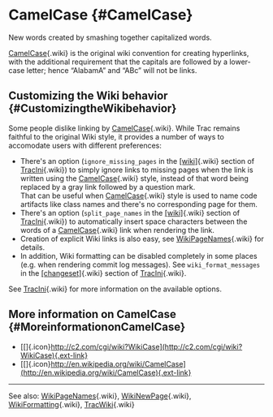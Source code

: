 CamelCase {#CamelCase}
=========

New words created by smashing together capitalized words.

[CamelCase](https://docs.pagure.org/sssd-test2/CamelCase.html){.wiki} is
the original wiki convention for creating hyperlinks, with the
additional requirement that the capitals are followed by a lower-case
letter; hence “AlabamA” and “ABc” will not be links.

Customizing the Wiki behavior {#CustomizingtheWikibehavior}
-----------------------------

Some people dislike linking by
[CamelCase](https://docs.pagure.org/sssd-test2/CamelCase.html){.wiki}.
While Trac remains faithful to the original Wiki style, it provides a
number of ways to accomodate users with different preferences:

-   There's an option (`ignore_missing_pages` in the
    [\[wiki\]](https://docs.pagure.org/sssd-test2/TracIni.html#wiki-section){.wiki}
    section of
    [TracIni](https://docs.pagure.org/sssd-test2/TracIni.html){.wiki})
    to simply ignore links to missing pages when the link is written
    using the
    [CamelCase](https://docs.pagure.org/sssd-test2/CamelCase.html){.wiki}
    style, instead of that word being replaced by a gray link followed
    by a question mark.\
    That can be useful when
    [CamelCase](https://docs.pagure.org/sssd-test2/CamelCase.html){.wiki}
    style is used to name code artifacts like class names and there's no
    corresponding page for them.
-   There's an option (`split_page_names` in the
    [\[wiki\]](https://docs.pagure.org/sssd-test2/TracIni.html#wiki-section){.wiki}
    section of
    [TracIni](https://docs.pagure.org/sssd-test2/TracIni.html){.wiki})
    to automatically insert space characters between the words of a
    [CamelCase](https://docs.pagure.org/sssd-test2/CamelCase.html){.wiki}
    link when rendering the link.
-   Creation of explicit Wiki links is also easy, see
    [WikiPageNames](https://docs.pagure.org/sssd-test2/WikiPageNames.html){.wiki}
    for details.
-   In addition, Wiki formatting can be disabled completely in some
    places (e.g. when rendering commit log messages). See
    `wiki_format_messages` in the
    [\[changeset\]](https://docs.pagure.org/sssd-test2/TracIni.html#changeset-section){.wiki}
    section of
    [TracIni](https://docs.pagure.org/sssd-test2/TracIni.html){.wiki}.

See [TracIni](https://docs.pagure.org/sssd-test2/TracIni.html){.wiki}
for more information on the available options.

More information on CamelCase {#MoreinformationonCamelCase}
-----------------------------

-   [[​]{.icon}http://c2.com/cgi/wiki?WikiCase](http://c2.com/cgi/wiki?WikiCase){.ext-link}
-   [[​]{.icon}http://en.wikipedia.org/wiki/CamelCase](http://en.wikipedia.org/wiki/CamelCase){.ext-link}

------------------------------------------------------------------------

See also:
[WikiPageNames](https://docs.pagure.org/sssd-test2/WikiPageNames.html){.wiki},
[WikiNewPage](https://docs.pagure.org/sssd-test2/WikiNewPage.html){.wiki},
[WikiFormatting](https://docs.pagure.org/sssd-test2/WikiFormatting.html){.wiki},
[TracWiki](https://docs.pagure.org/sssd-test2/TracWiki.html){.wiki}
